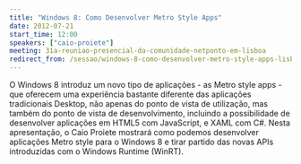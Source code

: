 ```yaml
---
title: "Windows 8: Como Desenvolver Metro Style Apps"
date: 2012-07-21
start_time: 12:00
speakers: ["caio-proiete"]
meeting: 31a-reuniao-presencial-da-comunidade-netponto-em-lisboa
redirect_from: /sessao/windows-8-como-desenvolver-metro-style-apps-lisboa/
---
```


O Windows 8 introduz um novo tipo de aplicações - as Metro style apps - que oferecem uma experiência bastante diferente das aplicações tradicionais Desktop, não apenas do ponto de vista de utilização, mas também do ponto de vista de desenvolvimento, incluindo a possibilidade de desenvolver aplicações em HTML5 com JavaScript, e XAML com C#.    Nesta apresentação, o Caio Proiete mostrará como podemos desenvolver aplicações Metro style para o Windows 8 e tirar partido das novas APIs introduzidas com o Windows Runtime (WinRT).
